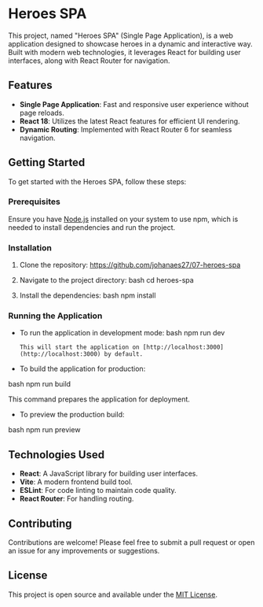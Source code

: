 # Heroes SPA

This project, named "Heroes SPA" (Single Page Application), is a web application designed to showcase heroes in a dynamic and interactive way. Built with modern web technologies, it leverages React for building user interfaces, along with React Router for navigation.

## Features

- **Single Page Application**: Fast and responsive user experience without page reloads.
- **React 18**: Utilizes the latest React features for efficient UI rendering.
- **Dynamic Routing**: Implemented with React Router 6 for seamless navigation.

## Getting Started

To get started with the Heroes SPA, follow these steps:

### Prerequisites

Ensure you have [Node.js](https://nodejs.org/) installed on your system to use npm, which is needed to install dependencies and run the project.

### Installation

1. Clone the repository: https://github.com/johanaes27/07-heroes-spa

2. Navigate to the project directory:
    bash
    cd heroes-spa

3. Install the dependencies:
    bash
    npm install

    
### Running the Application

- To run the application in development mode:
    bash
    npm run dev

      This will start the application on [http://localhost:3000](http://localhost:3000) by default.

- To build the application for production:

bash
npm run build

  This command prepares the application for deployment.

- To preview the production build:

bash
npm run preview


## Technologies Used

- **React**: A JavaScript library for building user interfaces.
- **Vite**: A modern frontend build tool.
- **ESLint**: For code linting to maintain code quality.
- **React Router**: For handling routing.

## Contributing

Contributions are welcome! Please feel free to submit a pull request or open an issue for any improvements or suggestions.

## License

This project is open source and available under the [MIT License](LICENSE).